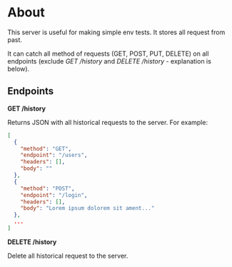 # About

This server is useful for making simple env tests. It stores all request from past.

It can catch all method of requests (GET, POST, PUT, DELETE) on all endpoints 
(exclude _GET /history_ and _DELETE /history_ - explanation is below).

## Endpoints

**GET /history**

Returns JSON with all historical requests to the server. For example:
```json
[
  {
    "method": "GET",
    "endpoint": "/users",
    "headers": [],
    "body": ""
  },
  {
    "method": "POST",
    "endpoint": "/login",
    "headers": [],
    "body": "Lorem ipsum dolorem sit ament..."
  },
  ...
]
```

**DELETE /history**

Delete all historical request to the server.

